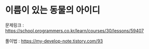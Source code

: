 # 이름이 있는 동물의 아이디

문제링크 : https://school.programmers.co.kr/learn/courses/30/lessons/59407

풀이법 : https://my-develop-note.tistory.com/93

